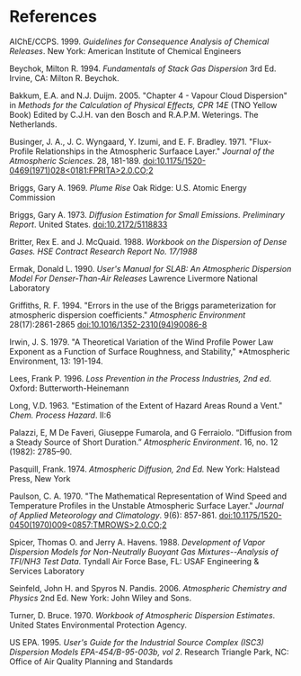 # References

AIChE/CCPS. 1999. *Guidelines for Consequence Analysis of Chemical Releases*. New York: American Institute of Chemical Engineers

Beychok, Milton R. 1994. *Fundamentals of Stack Gas Dispersion* 3rd Ed. Irvine, CA: Milton R. Beychok.

Bakkum, E.A. and N.J. Duijm. 2005. "Chapter 4 - Vapour Cloud Dispersion" in *Methods for the Calculation of Physical Effects, CPR 14E* (TNO Yellow Book) Edited by C.J.H. van den Bosch and R.A.P.M. Weterings. The Netherlands.

Businger, J. A., J. C. Wyngaard, Y. Izumi, and E. F. Bradley. 1971. "Flux-Profile Relationships in the Atmospheric Surfaace Layer." *Journal of the Atmospheric Sciences*. 28, 181-189. [doi:10.1175/1520-0469(1971)028<0181:FPRITA>2.0.CO;2](https://doi.org/10.1175/1520-0469(1971)028<0181:FPRITA>2.0.CO;2)

Briggs, Gary A. 1969. *Plume Rise* Oak Ridge: U.S. Atomic Energy Commission

Briggs, Gary A. 1973. *Diffusion Estimation for Small Emissions. Preliminary Report*. United States. [doi:10.2172/5118833](https://doi.org/10.2172/5118833)

Britter, Rex E. and J. McQuaid. 1988. *Workbook on the Dispersion of Dense Gases. HSE Contract Research Report No. 17/1988*

Ermak, Donald L. 1990. *User's Manual for SLAB: An Atmospheric Dispersion Model For Denser-Than-Air Releases* Lawrence Livermore National Laboratory

Griffiths, R. F. 1994. "Errors in the use of the Briggs parameterization for atmospheric dispersion coefficients." *Atmospheric Environment* 28(17):2861-2865 [doi:10.1016/1352-2310(94)90086-8](https://doi.org/10.1016/1352-2310(94)90086-8)

Irwin, J. S. 1979. "A Theoretical Variation of the Wind Profile Power Law Exponent as a Function of Surface Roughness, and Stability," *Atmospheric Environment, 13: 191-194.

Lees, Frank P. 1996. *Loss Prevention in the Process Industries, 2nd ed*. Oxford: Butterworth-Heinemann

Long, V.D. 1963. "Estimation of the Extent of Hazard Areas Round a Vent." *Chem. Process Hazard*. II:6

Palazzi, E, M De Faveri, Giuseppe Fumarola, and G Ferraiolo. “Diffusion from a Steady Source of Short Duration.” *Atmospheric Environment*. 16, no. 12 (1982): 2785–90.

Pasquill, Frank. 1974. *Atmospheric Diffusion, 2nd Ed.* New York: Halstead Press, New York

Paulson, C. A. 1970. "The Mathematical Representation of Wind Speed and Temperature Profiles in the Unstable Atmospheric Surface Layer." *Journal of Applied Meteorology and Climatology*. 9(6): 857-861. [doi:10.1175/1520-0450(1970)009<0857:TMROWS>2.0.CO;2](https://doi.org/10.1175/1520-0450(1970)009<0857:TMROWS>2.0.CO;2)

Spicer, Thomas O. and Jerry A. Havens. 1988. *Development of Vapor Dispersion Models for Non-Neutrally Buoyant Gas Mixtures--Analysis of TFI/NH3 Test Data*. Tyndall Air Force Base, FL: USAF Engineering & Services Laboratory

Seinfeld, John H. and Spyros N. Pandis. 2006. *Atmospheric Chemistry and Physics* 2nd Ed. New York: John Wiley and Sons.

Turner, D. Bruce. 1970. *Workbook of Atmospheric Dispersion Estimates*. United States Environmental Protection Agency.

US EPA. 1995. *User's Guide for the Industrial Source Complex (ISC3) Dispersion Models EPA-454/B-95-003b, vol 2*. Research Triangle Park, NC: Office of Air Quality Planning and Standards